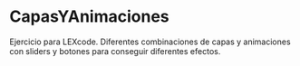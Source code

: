 CapasYAnimaciones
=================

Ejercicio para LEXcode. Diferentes combinaciones de capas y animaciones con sliders y botones para conseguir diferentes efectos.
